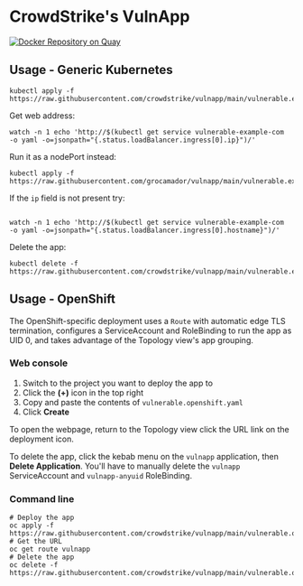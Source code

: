 # CrowdStrike's VulnApp
[![Docker Repository on Quay](https://quay.io/repository/crowdstrike/vulnapp/status "Docker Repository on Quay")](https://quay.io/repository/crowdstrike/vulnapp)

## Usage - Generic Kubernetes

```
kubectl apply -f  https://raw.githubusercontent.com/crowdstrike/vulnapp/main/vulnerable.example.yaml
```

Get web address:
```
watch -n 1 echo 'http://$(kubectl get service vulnerable-example-com  -o yaml -o=jsonpath="{.status.loadBalancer.ingress[0].ip}")/'
```

Run it as a nodePort instead:

```
kubectl apply -f  https://raw.githubusercontent.com/grocamador/vulnapp/main/vulnerable.example.np.yaml
```

If the `ip` field is not present try:
```

watch -n 1 echo 'http://$(kubectl get service vulnerable-example-com  -o yaml -o=jsonpath="{.status.loadBalancer.ingress[0].hostname}")/'
```

Delete the app:
```
kubectl delete -f  https://raw.githubusercontent.com/crowdstrike/vulnapp/main/vulnerable.example.np.yaml
```

## Usage - OpenShift

The OpenShift-specific deployment uses a `Route` with automatic edge TLS termination, configures a ServiceAccount and RoleBinding to run the app as UID 0, and takes advantage of the Topology view's app grouping.

### Web console

1. Switch to the project you want to deploy the app to
1. Click the **(+)** icon in the top right
1. Copy and paste the contents of `vulnerable.openshift.yaml`
1. Click **Create**

To open the webpage, return to the Topology view click the URL link on the deployment icon.

To delete the app, click the kebab menu on the `vulnapp` application, then **Delete Application**. You'll have to manually delete the `vulnapp` ServiceAccount and `vulnapp-anyuid` RoleBinding.

### Command line

```
# Deploy the app
oc apply -f https://raw.githubusercontent.com/crowdstrike/vulnapp/main/vulnerable.openshift.yaml
# Get the URL
oc get route vulnapp
# Delete the app
oc delete -f https://raw.githubusercontent.com/crowdstrike/vulnapp/main/vulnerable.openshift.yaml
```
